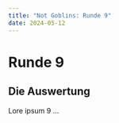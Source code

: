 ```yaml
---
title: "Not Goblins: Runde 9"
date: 2024-05-12
---
```

# Runde 9
## Die Auswertung


Lore ipsum 9 ... 